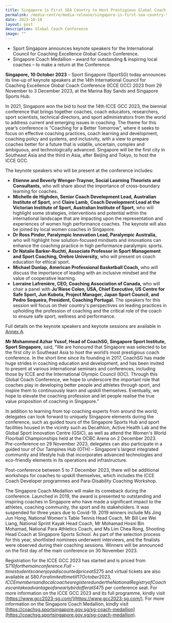 ```yaml
---
title: Singapore is First SEA Country to Host Prestigious Global Coach Conference
permalink: /media-centre/media-release/singapore-is-first-sea-country-to-host-prestigious-gcc/
date: 2023-10-10
layout: post
description: Global Coach Conference
image: ""
---
```

* Sport Singapore announces keynote speakers for the International Council for Coaching Excellence Global Coach Conference.
* Singapore Coach Medallion – award for outstanding & inspiring local coaches – to make a return at the Conference.


**Singapore,** **10 October 2023** – Sport Singapore (SportSG) today announces its line-up of keynote speakers at the 14th International Council for Coaching Excellence Global Coach Conference (ICCE GCC) 2023 from 29 November to 3 December 2023, at the Marina Bay Sands and Singapore Sports Hub.

In 2021, Singapore won the bid to host the 14th ICCE GCC 2023, the biennial conference that brings together coaches, coach educators, researchers, sport scientists, technical directors, and sport administrators from the world to address current and emerging issues in coaching. The theme for this year’s conference is "Coaching for a Better Tomorrow”, where it seeks to focus on effective coaching practices, coach learning and development, coaching policy and systems, and inclusivity, with a view to prepare coaches better for a future that is volatile, uncertain, complex and ambiguous, and technologically advanced. Singapore will be the first city in Southeast Asia and the third in Asia, after Beijing and Tokyo, to host the ICCE GCC.

The keynote speakers who will be present at the conference includes:

* **Etienne and Beverly Wenger-Trayner, Social Learning Theorists and Consultants,** who will share about the importance of cross-boundary learning for coaches.
* **Michelle de Highden, Senior Coach Development Lead, Australian Institute of Sport,** and **Claire Lamb,** **Coach Development Lead at the Victorian Institute of Sport, Australian Institute of Sport,** who will highlight some strategies, interventions and potential within the international landscape that are impacting upon the representation and experiences of women high performance coaches. The keynote will also be joined by local women coaches in Singapore.
* **Dr Ross Pinder, Paralympic Innovation Lead, Paralympic Australia,** who will highlight how solution-focused mindsets and innovations can enhance the coaching practice in high performance paralympic sports.
* **Dr Natalie Barker-Ruchti, Associate Professor in Sport Management and Sport Coaching, Orebro University,** who will present on coach education for ethical sport.
* **Michael Dunlap, American Professional Basketball Coach,** who will discuss the importance of leading with an inclusive mindset and the value of cooperative learning.
* **Lorraine Lafrenière, CEO, Coaching Association of Canada,** who will chair a panel with **Ju’Riese Colon, USA, Chief Executive, US Centre for Safe Sport, Jun Kubota, Project Manager, Japan Sport Council, and Pedro Sequeira, President, Coaching Portugal.** The speakers for this session will focus on their country's perspectives on leading practices in upholding the profession of coaching and the critical role of the coach to ensure safe sport, wellness and performance.

Full details on the keynote speakers and keynote sessions are available in [Annex A](/files/Media%20Centre/Media%20Release/2023/October/icce-gcc-keynote-speakers-and-keynote-sessions.pdf).

**Mr Mohammed Azhar Yusof, Head of CoachSG, Singapore Sport Institute, Sport Singapore,** said, “We are honoured that Singapore was selected to be the first city in Southeast Asia to host the world’s most prestigious coach conference. In the short time since its founding in 2017, CoachSG has made huge strides in coaching education and development, and has been invited to present at various international seminars and conferences, including those by ICCE and the International Olympic Council (IOC). Through this Global Coach Conference, we hope to underscore the important role that coaches play in developing better people and athletes through sport, and inspire them to continuously learn and upskill themselves. Eventually, we hope to elevate the coaching profession and let people realise the true value proposition of coaching in Singapore.”

In addition to learning from top coaching experts from around the world, delegates can look forward to uniquely Singapore elements during the conference, such as guided tours of the Singapore Sports Hub and sport facilities housed in the vicinity such as Decathlon, Active Health Lab and the Global Sport Innovation Centre (GSIC), as well as attend the Women's World Floorball Championships held at the OCBC Arena on 2 December 2023. Pre-conference on 29 November 2023, delegates can also participate in a guided tour of Our Tampines Hub (OTH) – Singapore's largest integrated community and lifestyle hub that incorporates advanced technologies and eco-friendly elements in its operations and infrastructure.

Post-conference between 5 to 7 December 2023, there will be additional workshops for coaches to upskill themselves, which includes the ICCE Coach Developer programmes and Para-Disability Coaching Workshop.

The Singapore Coach Medallion will make its comeback during the conference. Launched in 2019, the award is presented to outstanding and inspiring coaches in Singapore who have made a significant impact to the athletes, coaching community, the sport and its stakeholders. It was suspended for three years due to Covid-19. 2019 winners include Ms Jing Jun Hong, National Women's Table Tennis Head Coach, Mr Bill Lee Wei Liang, National Sprint Kayak Head Coach, Mr Mohamad Hosni Bin Mohamad, National Para Athletics Coach, and Ms Lim Chea Rong, Shooting Head Coach at Singapore Sports School. As part of the selection process for this year, shortlisted nominees underwent interviews, and the finalists were observed during their coaching sessions. Winners will be announced on the first day of the main conference on 30 November 2023. 

Registration for the ICCE GCC 2023 has started and is priced from S$710 for the main conference. Full-time students can enjoy a discounted price at S$275 and virtual tickets are also available at S$80. For a limited time till 17 October 2023, ICCE members and local coaches registered under the National Registry of Coaches can take advantage of an early bird offer at S$475 per conference seat. For more information on the ICCE GCC 2023 and its full programme, kindly visit [https://www.gcc2023-sg.com/](https://www.gcc2023-sg.com/). For more information on the Singapore Coach Medallion, kindly visit [https://coachsg.sportsingapore.gov.sg/sg-coach-medallion](https://coachsg.sportsingapore.gov.sg/sg-coach-medallion).
